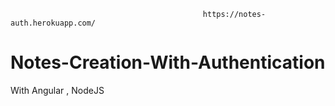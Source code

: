                                                https://notes-auth.herokuapp.com/ 

# Notes-Creation-With-Authentication
With Angular , NodeJS
